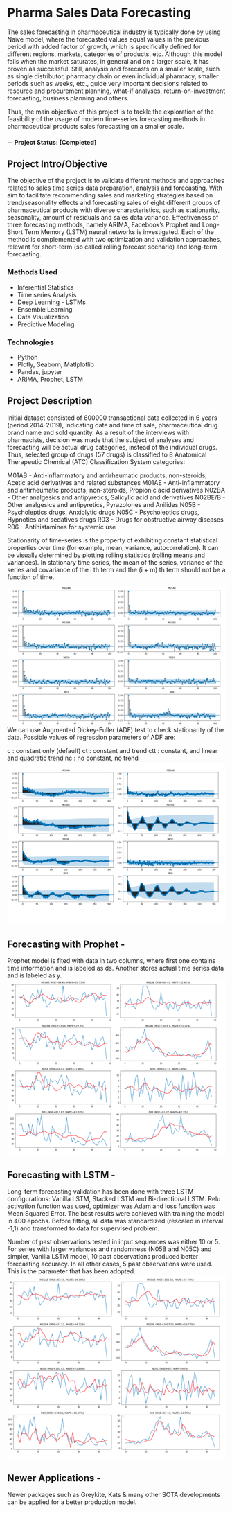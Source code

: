# Pharma Sales Data Forecasting
The sales forecasting in pharmaceutical industry is typically done by using Naïve model, where the forecasted values equal values in the previous period with added factor of growth, which is specifically defined for different regions, markets, categories of products, etc. Although this model fails when the market saturates, in general and on a larger scale, it has proven as successful. Still, analysis and forecasts on a smaller scale, such as single distributor, pharmacy chain or even individual pharmacy, smaller periods such as weeks, etc., guide very important decisions related to resource and procurement planning, what-if analyses, return-on-investment forecasting, business planning and others.

Thus, the main objective of this project is to tackle the exploration of the feasibility of the usage of modern time-series forecasting methods in pharmaceutical products sales forecasting on a smaller scale.

#### -- Project Status: [Completed]

## Project Intro/Objective
The objective of the project is to validate different methods and approaches related to sales time series data preparation, analysis and forecasting. With aim to facilitate recommending sales and marketing strategies based on trend/seasonality effects and forecasting sales of eight different groups of pharmaceutical products with diverse characteristics, such as stationarity, seasonality, amount of residuals and sales data variance. Effectiveness of three forecasting methods, namely ARIMA, Facebook’s Prophet and Long-Short Term Memory (LSTM) neural networks is investigated. Each of the method is complemented with two optimization and validation approaches, relevant for short-term (so called rolling forecast scenario) and long-term forecasting.

### Methods Used
* Inferential Statistics
* Time series Analysis
* Deep Learning - LSTMs
* Ensemble Learning
* Data Visualization
* Predictive Modeling

### Technologies
* Python
* Plotly, Seaborn, Matlplotlib
* Pandas, jupyter
* ARIMA, Prophet, LSTM


## Project Description
Initial dataset consisted of 600000 transactional data collected in 6 years (period 2014-2019), indicating date and time of sale, pharmaceutical drug brand name and sold quantity. As a result of the interviews with pharmacists, decision was made that the subject of analyses and forecasting will be actual drug categories, instead of the individual drugs. Thus, selected group of drugs (57 drugs) is classified to 8 Anatomical Therapeutic Chemical (ATC) Classification System categories:

M01AB - Anti-inflammatory and antirheumatic products, non-steroids, Acetic acid derivatives and related substances
M01AE - Anti-inflammatory and antirheumatic products, non-steroids, Propionic acid derivatives
N02BA - Other analgesics and antipyretics, Salicylic acid and derivatives
N02BE/B - Other analgesics and antipyretics, Pyrazolones and Anilides
N05B - Psycholeptics drugs, Anxiolytic drugs
N05C - Psycholeptics drugs, Hypnotics and sedatives drugs
R03 - Drugs for obstructive airway diseases
R06 - Antihistamines for systemic use

Stationarity of time-series is the property of exhibiting constant statistical properties over time (for example, mean, variance, autocorrelation). It can be visually determined by plotting rolling statistics (rolling means and variances). In stationary time series, the mean of the series, variance of the series and covariance of the i th term and the (i + m) th term should not be a function of time.

![alt text](https://github.com/AlpeshPatil34/Pharma-Sales-Data-Forecasting/blob/master/images/PACF%20plot.png)
We can use Augmented Dickey-Fuller (ADF) test to check stationarity of the data. Possible values of regression parameters of ADF are:

c : constant only (default)
ct : constant and trend
ctt : constant, and linear and quadratic trend
nc : no constant, no trend
![alt text](https://github.com/AlpeshPatil34/Pharma-Sales-Data-Forecasting/blob/master/images/ACF%20Plot.png)

## Forecasting with Prophet - 
Prophet model is fited with data in two columns, where first one contains time information and is labeled as ds. Another stores actual time series data and is labeled as y.
![alt text](https://github.com/AlpeshPatil34/Pharma-Sales-Data-Forecasting/blob/master/images/Prophet.png)

## Forecasting with LSTM - 
Long-term forecasting validation has been done with three LSTM configurations: Vanilla LSTM, Stacked LSTM and Bi-directional LSTM. Relu activation function was used, optimizer was Adam and loss function was Mean Squared Error. The best results were achieved with training the model in 400 epochs. Before fitting, all data was standardized (rescaled in interval -1,1) and transformed to data for supervised problem.

Number of past observations tested in input sequences was either 10 or 5. For series with larger variances and randomness (N05B and N05C) and simpler, Vanilla LSTM model, 10 past observations produced better forecasting accuracy. In all other cases, 5 past observations were used. This is the parameter that has been adopted.
![alt text](https://github.com/AlpeshPatil34/Pharma-Sales-Data-Forecasting/blob/master/images/Stacked%20LSTM.png)


## Newer Applications - 
Newer packages such as Greykite, Kats & many other SOTA developments can be applied for a better production model.
